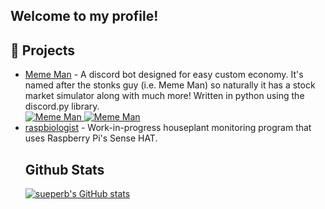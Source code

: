 ## Welcome to my profile!

## 📝 Projects

<ul>
   <li><a href="https://top.gg/bot/671801771345182782">Meme Man</a> - A discord bot designed for easy custom economy. It's named after the stonks guy (i.e. Meme  Man) so naturally it has a stock market simulator along with much more! Written in python using the discord.py library. <br>
   <a href="https://top.gg/bot/671801771345182782">
    <img src="https://top.gg/api/widget/servers/671801771345182782.svg" alt="Meme Man" />
</a> <a href="https://top.gg/bot/671801771345182782">
    <img src="https://top.gg/api/widget/upvotes/671801771345182782.svg" alt="Meme Man" />
</a></li>

   <li><a href="https://github.com/sueperb/raspbiologist">raspbiologist</a> - Work-in-progress houseplant monitoring program that uses Raspberry Pi's Sense HAT.</li>
   
## Github Stats

[![sueperb's GitHub stats](https://github-readme-stats.vercel.app/api?username=sueperb)](https://github.com/anuraghazra/github-readme-stats)

